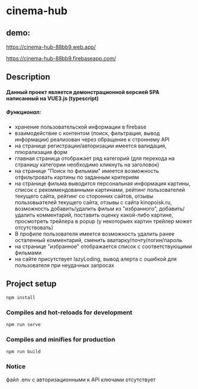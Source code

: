 # cinema-hub
## demo:
https://cinema-hub-88bb9.web.app/

https://cinema-hub-88bb9.firebaseapp.com/

## Description
#### Данный проект является демонстрационной версией SPA написанный на VUE3.js (typescript)
##### Функционал:
- хранение пользовательской информации в firebase
- взаимодействие с контентом (поиск, фильтрация, вывод информации) реализован через обращение к строннему API
- на странице регистрации/авторизации имеется валидация, плюрализация форм
- главная страница отображает ряд категорий (для перехода на страницу категории необходимо кликнуть на заголовок)
- на странице "Поиск по фильмам" имеется возможность отфильтровать картины по заданным критериям
- на странице фильма выводится персональная информация картины, список с рекоммендованными картинами,
рейтинг пользователей текущего сайта, рейтинг со сторонних сайтов, отзывы пользовыателей текущего сайта,
отзывы с сайта kinopoisk.ru, возможность добавить/удалить фильм из "избранного", добавить/удалить комментарий,
поставить оценку какой-либо картине, просмотреть трейлера в popup (у некоторыех картин трейлер может отсутствовать)
- В профиле пользователя имеется возможность удалить ранее осталенный комментарий, сменить аватарку/почту/логин/пароль
- на странице "избранное" отображается список с соответствующими фильмами
- на сайте присутствует lazyLoding, вывод алерта с ошибкой для пользователя при неудачных запросах

## Project setup
```
npm install
```

### Compiles and hot-reloads for development
```
npm run serve
```

### Compiles and minifies for production
```
npm run build
```

### Notice
файл .env с авторизационными к API ключами отсутствует


